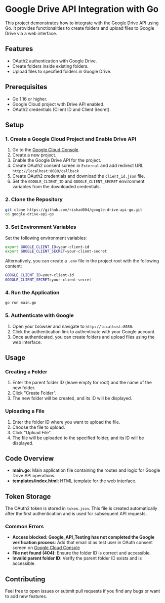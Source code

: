 # Google Drive API Integration with Go

This project demonstrates how to integrate with the Google Drive API using Go. It provides functionalities to create folders and upload files to Google Drive via a web interface.

## Features

- OAuth2 authentication with Google Drive.
- Create folders inside existing folders.
- Upload files to specified folders in Google Drive.

## Prerequisites

- Go 1.16 or higher.
- Google Cloud project with Drive API enabled.
- OAuth2 credentials (Client ID and Client Secret).

## Setup

### 1. Create a Google Cloud Project and Enable Drive API

1. Go to the [Google Cloud Console](https://console.cloud.google.com/).
2. Create a new project.
3. Enable the Google Drive API for the project.
4. Create OAuth2 consent screen in `External` and add redirect URL `http://localhost:8080/callback` 
5. Create OAuth2 credentials and download the `client_id.json` file.
6. Set the `GOOGLE_CLIENT_ID` and `GOOGLE_CLIENT_SECRET` environment variables from the downloaded credentials.

### 2. Clone the Repository

```sh
git clone https://github.com/rishad004/google-drive-api-go.git
cd google-drive-api-go
```

### 3. Set Environment Variables

Set the following environment variables:

```sh
export GOOGLE_CLIENT_ID=your-client-id
export GOOGLE_CLIENT_SECRET=your-client-secret
```

Alternatively, you can create a `.env` file in the project root with the following content:

```sh
GOOGLE_CLIENT_ID=your-client-id
GOOGLE_CLIENT_SECRET=your-client-secret
```

### 4. Run the Application

```sh
go run main.go
```

### 5. Authenticate with Google

1. Open your browser and navigate to `http://localhost:8080`.
2. Click the authentication link to authenticate with your Google account.
3. Once authenticated, you can create folders and upload files using the web interface.

## Usage

### Creating a Folder

1. Enter the parent folder ID (leave empty for root) and the name of the new folder.
2. Click "Create Folder".
3. The new folder will be created, and its ID will be displayed.

### Uploading a File

1. Enter the folder ID where you want to upload the file.
2. Choose the file to upload.
3. Click "Upload File".
4. The file will be uploaded to the specified folder, and its ID will be displayed.

## Code Overview

- **main.go**: Main application file containing the routes and logic for Google Drive API operations.
- **templates/index.html**: HTML template for the web interface.

## Token Storage

The OAuth2 token is stored in `token.json`. This file is created automatically after the first authentication and is used for subsequent API requests.

### Common Errors

- **Access blocked: Google_API_Testing has not completed the Google verification process**: Add that email id as test user in OAuth consent screen on [Google Cloud Console](https://console.cloud.google.com/)
- **File not found (404)**: Ensure the folder ID is correct and accessible.
- **Invalid parent folder ID**: Verify the parent folder ID exists and is accessible.

## Contributing

Feel free to open issues or submit pull requests if you find any bugs or want to add new features.